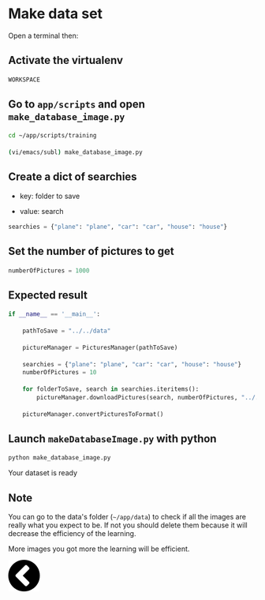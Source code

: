 # Make data set

Open a terminal then:

## Activate the virtualenv

```bash
WORKSPACE
```

## Go to `app/scripts` and open `make_database_image.py`

```bash
cd ~/app/scripts/training

(vi/emacs/subl) make_database_image.py
```

## Create a dict of searchies

- key: folder to save

- value: search

```python
searchies = {"plane": "plane", "car": "car", "house": "house"}
```

## Set the number of pictures to get

```python
numberOfPictures = 1000
```

## Expected result

```python
if __name__ == '__main__':

	pathToSave = "../../data"

	pictureManager = PicturesManager(pathToSave)

	searchies = {"plane": "plane", "car": "car", "house": "house"}
	numberOfPictures = 10

	for folderToSave, search in searchies.iteritems():
		pictureManager.downloadPictures(search, numberOfPictures, "../../data/{}".format(folderToSave))

	pictureManager.convertPicturesToFormat()
```

## Launch `makeDatabaseImage.py` with python

```bash
python make_database_image.py
```

Your dataset is ready

## Note

You can go to the data's folder (`~/app/data`) to check if all the images are really what you 
expect to be. If not you should delete them because it will decrease the 
efficiency of the learning.

More images you got more the learning will be efficient.

[![alt text](https://github.com/zirkis/LILO/blob/master/docs/images/left.png)](https://github.com/zirkis/LILO/blob/master/README.md)
